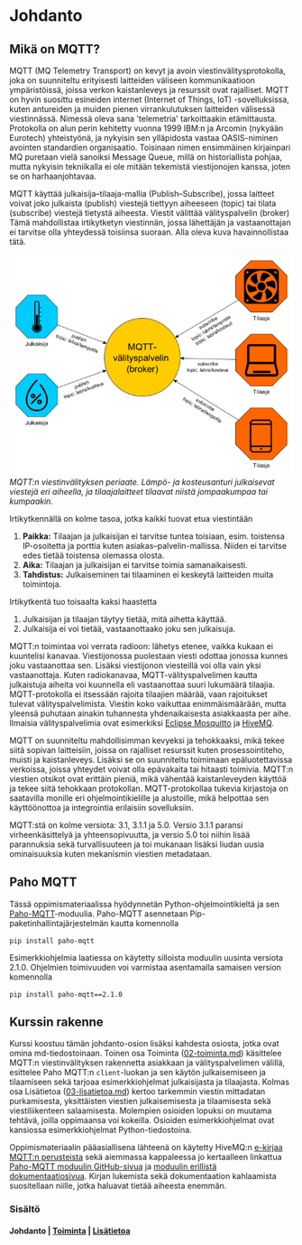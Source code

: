 # Johdanto

## Mikä on MQTT?

MQTT (MQ Telemetry Transport) on kevyt ja avoin viestinvälitysprotokolla, joka on suunniteltu erityisesti laitteiden väliseen kommunikaatioon ympäristöissä, joissa verkon kaistanleveys ja resurssit ovat rajalliset. MQTT on hyvin suosittu esineiden internet (Internet of Things, IoT) -sovelluksissa, kuten antureiden ja muiden pienen virrankulutuksen laitteiden välisessä viestinnässä. Nimessä oleva sana 'telemetria' tarkoittaakin etämittausta. Protokolla on alun perin kehitetty vuonna 1999 IBM:n ja Arcomin (nykyään Eurotech) yhteistyönä, ja nykyisin sen ylläpidosta vastaa OASIS-niminen avointen standardien organisaatio. Toisinaan nimen ensimmäinen kirjainpari MQ puretaan vielä sanoiksi Message Queue, millä on historiallista pohjaa, mutta nykyisin tekniikalla ei ole mitään tekemistä viestijonojen kanssa, joten se on harhaanjohtavaa.

MQTT käyttää julkaisija&ndash;tilaaja-mallia (Publish&ndash;Subscribe), jossa laitteet voivat joko julkaista (publish) viestejä tiettyyn aiheeseen (topic) tai tilata (subscribe) viestejä tietystä aiheesta. Viestit välittää välityspalvelin (broker) Tämä mahdollistaa irtikytketyn viestinnän, jossa lähettäjän ja vastaanottajan ei tarvitse olla yhteydessä toisiinsa suoraan. Alla oleva kuva havainnollistaa tätä.

![rai rai](kuvituskuvat/mqtt_periaate.png) \
*MQTT:n viestinvälityksen periaate. Lämpö- ja kosteusanturi julkaisevat viestejä eri aiheella, ja tilaajalaitteet tilaavat niistä jompaakumpaa tai kumpaakin.*

Irtikytkennällä on kolme tasoa, jotka kaikki tuovat etua viestintään
1. __Paikka:__ Tilaajan ja julkaisijan ei tarvitse tuntea toisiaan, esim. toistensa IP-osoitetta ja porttia kuten asiakas&ndash;palvelin-mallissa. Niiden ei tarvitse edes tietää toistensa olemassa olosta.
2. __Aika:__ Tilaajan ja julkaisijan ei tarvitse toimia samanaikaisesti.
3. __Tahdistus:__ Julkaiseminen tai tilaaminen ei keskeytä laitteiden muita toimintoja.

Irtikytkentä tuo toisaalta kaksi haastetta
1. Julkaisijan ja tilaajan täytyy tietää, mitä aihetta käyttää. 
2. Julkaisija ei voi tietää, vastaanottaako joku sen julkaisuja.

MQTT:n toimintaa voi verrata radioon: lähetys etenee, vaikka kukaan ei kuuntelisi kanavaa. Viestijonossa puolestaan viesti odottaa jonossa kunnes joku vastaanottaa sen. Lisäksi viestijonon viesteillä voi olla vain yksi vastaanottaja. Kuten radiokanavaa, MQTT-välityspalvelimen kautta julkaistuja aiheita voi kuunnella eli vastaanottaa suuri lukumäärä tilaajia. MQTT-protokolla ei itsessään rajoita tilaajien määrää, vaan rajoitukset tulevat välityspalvelimista. Viestin koko vaikuttaa enimmäismäärään, mutta yleensä puhutaan ainakin tuhannesta yhdenaikaisesta asiakkaasta per aihe. Ilmaisia välityspalvelimia ovat esimerkiksi [Eclipse Mosquitto](https://mosquitto.org/) ja [HiveMQ](https://www.hivemq.com/).  

MQTT on suunniteltu mahdollisimman kevyeksi ja tehokkaaksi, mikä tekee siitä sopivan laitteisiin, joissa on rajalliset resurssit kuten prosessointiteho, muisti ja kaistanleveys. Lisäksi se on suunniteltu toimimaan epäluotettavissa verkoissa, joissa yhteydet voivat olla epävakaita tai hitaasti toimivia. MQTT:n viestien otsikot ovat erittäin pieniä, mikä vähentää kaistanleveyden käyttöä ja tekee siitä tehokkaan protokollan. MQTT-protokollaa tukevia kirjastoja on saatavilla monille eri ohjelmointikielille ja alustoille, mikä helpottaa sen käyttöönottoa ja integrointia erilaisiin sovelluksiin.

MQTT:stä on kolme versiota: 3.1, 3.1.1 ja 5.0. Versio 3.1.1 paransi virheenkäsittelyä ja yhteensopivuutta, ja versio 5.0 toi niihin lisää parannuksia sekä turvallisuuteen ja toi mukanaan lisäksi liudan uusia ominaisuuksia kuten mekanismin viestien metadataan.

## Paho MQTT

Tässä oppimismateriaalissa hyödynnetän Python-ohjelmointikieltä ja sen [Paho-MQTT](https://pypi.org/project/paho-mqtt/)-moduulia. Paho-MQTT asennetaan Pip-paketinhallintajärjestelmän kautta komennolla
    
    pip install paho-mqtt

Esimerkkiohjelmia laatiessa on käytetty silloista moduulin uusinta versiota 2.1.0. Ohjelmien toimivuuden voi varmistaa asentamalla samaisen version komennolla

    pip install paho-mqtt==2.1.0

## Kurssin rakenne

Kurssi koostuu tämän johdanto-osion lisäksi kahdesta osiosta, jotka ovat omina md-tiedostoinaan. Toinen osa Toiminta ([02-toiminta.md](02-toiminta.md)) käsittelee MQTT:n viestinvälityksen rakennetta asiakkaan ja välityspalvelimen välillä, esittelee Paho MQTT:n `client`-luokan ja sen käytön julkaisemiseen ja tilaamiseen sekä tarjoaa esimerkkiohjelmat julkaisijasta ja tilaajasta. Kolmas osa Lisätietoa ([03-lisatietoa.md](03-lisatietoa.md)) kertoo tarkemmin viestin mittadatan purkamisesta, yksittäisten viestien julkaisemisesta ja tilaamisesta sekä viestiliikenteen salaamisesta. Molempien osioiden lopuksi on muutama tehtävä, joilla oppimaansa voi kokeilla. Osioiden esimerkkiohjelmat ovat kansiossa esimerkkiohjelmat Python-tiedostoina.

Oppimismateriaalin pääasiallisena lähteenä on käytetty HiveMQ:n [e-kirjaa MQTT:n perusteista](https://www.hivemq.com/static/ebooks/hivemq-ebook-mqtt-essentials.pdf) sekä aiemmassa kappaleessa jo kertaalleen linkattua [Paho-MQTT moduulin GitHub-sivua](https://pypi.org/project/paho-mqtt/) ja [moduulin erillistä dokumentaatiosivua](https://eclipse.dev/paho/files/paho.mqtt.python/html/). Kirjan lukemista sekä dokumentaation kahlaamista suositellaan niille, jotka haluavat tietää aiheesta enemmän.

### Sisältö

#### Johdanto | [Toiminta](02-toiminta.md) | [Lisätietoa](03-lisatietoa.md)
